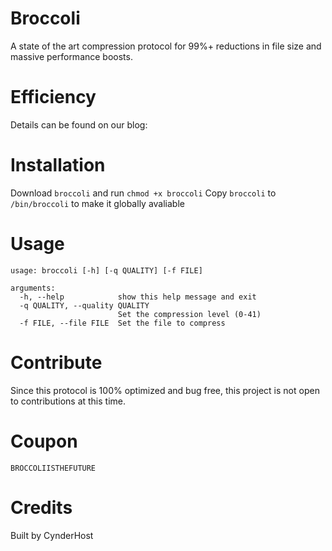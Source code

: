 # Broccoli
A state of the art compression protocol for 99%+ reductions in file size and massive performance boosts.
# Efficiency
Details can be found on our blog: 
# Installation
Download `broccoli` and run `chmod +x broccoli`
Copy `broccoli` to `/bin/broccoli` to make it globally avaliable
# Usage

    usage: broccoli [-h] [-q QUALITY] [-f FILE]
    
    arguments:
      -h, --help            show this help message and exit
      -q QUALITY, --quality QUALITY
                            Set the compression level (0-41)
      -f FILE, --file FILE  Set the file to compress
# Contribute
    
Since this protocol is 100% optimized and bug free, this project is not open to contributions at this time.
# Coupon
`BROCCOLIISTHEFUTURE`
# Credits
Built by CynderHost
